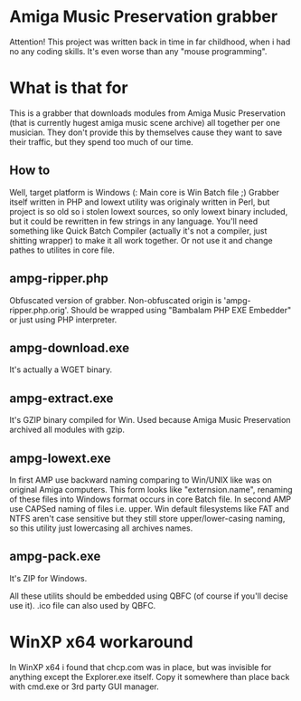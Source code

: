 Amiga Music Preservation grabber
================================

Attention! This project was written back in time in far childhood, when i had no any coding skills. It's even worse than any "mouse programming".

What is that for
================
This is a grabber that downloads modules from Amiga Music Preservation (that is currently hugest amiga music scene archive) all together per one musician. They don't provide this by themselves cause they want to save their traffic, but they spend too much of our time.

How to
------
Well, target platform is Windows (: Main core is Win Batch file ;) Grabber itself written in PHP and lowext utility was originaly written in Perl, but project is so old so i stolen lowext sources, so only lowext binary included, but it could be rewritten in few strings in any language.
You'll need something like Quick Batch Compiler (actually it's not a compiler, just shitting wrapper) to make it all work together. Or not use it and change pathes to utilites in core file. 

ampg-ripper.php
---------------
Obfuscated version of grabber. Non-obfuscated origin is 'ampg-ripper.php.orig'. Should be wrapped using "Bambalam PHP EXE Embedder" or just using PHP interpreter. 

ampg-download.exe
-----------------
It's actually a WGET binary.

ampg-extract.exe
----------------
It's GZIP binary compiled for Win. Used because Amiga Music Preservation archived all modules with gzip.

ampg-lowext.exe
---------------
In first AMP use backward naming comparing to Win/UNIX like was on original Amiga computers. This form looks like "externsion.name", renaming of these files into Windows format occurs in core Batch file.
In second AMP use CAPSed naming of files i.e. upper. Win default filesystems like FAT and NTFS aren't case sensitive but they still store upper/lower-casing naming, so this utility just lowercasing all archives names.

ampg-pack.exe
-------------
It's ZIP for Windows.

All these utilits should be embedded using QBFC (of course if you'll decise use it). .ico file can also used by QBFC.

WinXP x64 workaround
====================
In WinXP x64 i found that chcp.com was in place, but was invisible
for anything except the Explorer.exe itself. Copy it somewhere than
place back with cmd.exe or 3rd party GUI manager.
